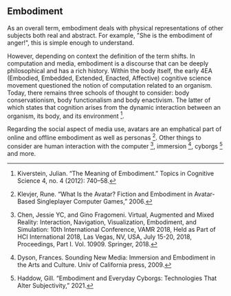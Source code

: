 ## Embodiment 

As an overall term, embodiment deals with physical representations of other subjects both real and abstract. For example, "She is the embodiment of anger!", this is simple enough to understand. 

However, depending on context the definition of the term shifts.  In computation and media, embodiment is a discourse that can be deeply philosophical and has a rich history. Within the body itself, the early 4EA (Embodied, Embedded, Extended, Enacted, Affective) cognitive science movement questioned the notion of computation related to an organism. Today, there remains three schools of thought to consider: body conservationism, body functionalism and body enactivism. The latter of which states that cognition arises from the dynamic interaction between an organism, its body, and its environment [^kiverstein05wiki].

Regarding the social aspect of media use, avatars are an emphatical part of online and offline embodiment as well as personas [^kleyjer01wiki].  Other things to consider are human interaction with the computer [^chen02wiki], immersion [^dyson03wiki], cyborgs [^haddow04wiki] and more.

[^chen02wiki]:Chen, Jessie YC, and Gino Fragomeni. Virtual, Augmented and Mixed Reality: Interaction, Navigation, Visualization, Embodiment, and Simulation: 10th International Conference, VAMR 2018, Held as Part of HCI International 2018, Las Vegas, NV, USA, July 15-20, 2018, Proceedings, Part I. Vol. 10909. Springer, 2018.
[^dyson03wiki]:Dyson, Frances. Sounding New Media: Immersion and Embodiment in the Arts and Culture. Univ of California press, 2009.
[^haddow04wiki]:Haddow, Gill. “Embodiment and Everyday Cyborgs: Technologies That Alter Subjectivity,” 2021.
[^kiverstein05wiki]:Kiverstein, Julian. “The Meaning of Embodiment.” Topics in Cognitive Science 4, no. 4 (2012): 740–58.
[^kleyjer01wiki]:Klevjer, Rune. “What Is the Avatar? Fiction and Embodiment in Avatar-Based Singleplayer Computer Games,” 2006.
